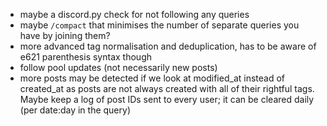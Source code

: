 - maybe a discord.py check for not following any queries
- maybe `/compact` that minimises the number of separate queries you have by joining them?
- more advanced tag normalisation and deduplication, has to be aware of e621 parenthesis syntax
    though
- follow pool updates (not necessarily new posts)
- more posts may be detected if we look at modified_at instead of created_at as posts are not
    always created with all of their rightful tags. Maybe keep a log of post IDs sent to every
    user; it can be cleared daily (per date:day in the query)